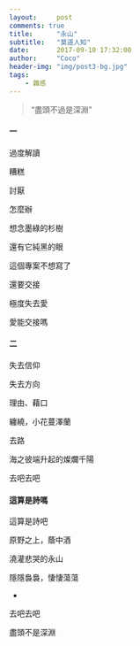 ```yaml
---
layout:     post
comments: true
title:      "永山"
subtitle:   "莫道人知"
date:       2017-09-10 17:32:00
author:     "Coco"
header-img: "img/post3-bg.jpg"
tags:
    - 雜感
---
```


> “盡頭不過是深淵”

#### 一

過度解讀

糟糕

討厭

怎麼辦

想念墨綠的杉樹

還有它純黑的眼

這個專案不想寫了

還要交接

極度失去愛

愛能交接嗎

#### 二

失去信仰

失去方向

理由、藉口

纏繞，小花蔓澤蘭

去路

海之彼端升起的燦爛千陽

去吧去吧

#### 這算是詩嗎

這算是詩吧

原野之上，蔭中酒

澆灌悲哭的永山

隱隱裊裊，悽悽蕩蕩

-

去吧去吧

盡頭不是深淵
